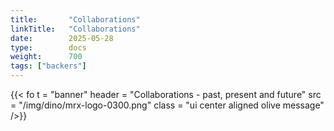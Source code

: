 ```yaml
---
title:       "Collaborations"
linkTitle:   "Collaborations"
date:        2025-05-28
type:        docs
weight:      700
tags: ["backers"]
---
```


{{< fo t = "banner"
    header = "Collaborations - past, present and future"
    src = "/img/dino/mrx-logo-0300.png"
    class = "ui center aligned olive message"
/>}}

